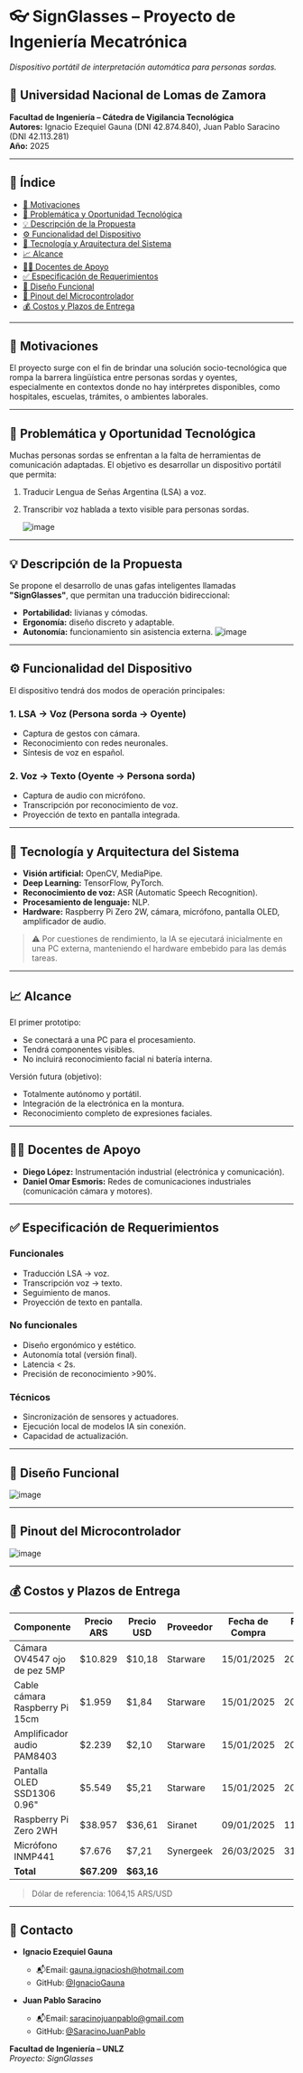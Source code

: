 # 👓 SignGlasses – Proyecto de Ingeniería Mecatrónica

_Dispositivo portátil de interpretación automática para personas sordas._

## 🏫 Universidad Nacional de Lomas de Zamora  
**Facultad de Ingeniería – Cátedra de Vigilancia Tecnológica**  
**Autores:** Ignacio Ezequiel Gauna (DNI 42.874.840), Juan Pablo Saracino (DNI 42.113.281)  
**Año:** 2025

---

## 📌 Índice

- [🎯 Motivaciones](#-motivaciones)
- [🧩 Problemática y Oportunidad Tecnológica](#-problemática-y-oportunidad-tecnológica)
- [💡 Descripción de la Propuesta](#-descripción-de-la-propuesta)
- [⚙️ Funcionalidad del Dispositivo](#-funcionalidad-del-dispositivo)
- [🧠 Tecnología y Arquitectura del Sistema](#-tecnología-y-arquitectura-del-sistema)
- [📈 Alcance](#-alcance)
- [👨‍🏫 Docentes de Apoyo](#-docentes-de-apoyo)
- [✅ Especificación de Requerimientos](#-especificación-de-requerimientos)
- [🔌 Diseño Funcional](#-diseño-funcional)
- [📍 Pinout del Microcontrolador](#-pinout-del-microcontrolador)
- [💰 Costos y Plazos de Entrega](#-costos-y-plazos-de-entrega)

---

## 🎯 Motivaciones

El proyecto surge con el fin de brindar una solución socio-tecnológica que rompa la barrera lingüística entre personas sordas y oyentes, especialmente en contextos donde no hay intérpretes disponibles, como hospitales, escuelas, trámites, o ambientes laborales. 

---

## 🧩 Problemática y Oportunidad Tecnológica

Muchas personas sordas se enfrentan a la falta de herramientas de comunicación adaptadas. El objetivo es desarrollar un dispositivo portátil que permita:

1. Traducir Lengua de Señas Argentina (LSA) a voz.
2. Transcribir voz hablada a texto visible para personas sordas.

   ![image](https://github.com/user-attachments/assets/9898e130-32c2-41b1-828b-ab4058537c97)


---

## 💡 Descripción de la Propuesta

Se propone el desarrollo de unas gafas inteligentes llamadas **"SignGlasses"**, que permitan una traducción bidireccional:

- **Portabilidad:** livianas y cómodas.
- **Ergonomía:** diseño discreto y adaptable.
- **Autonomía:** funcionamiento sin asistencia externa.
![image](https://github.com/user-attachments/assets/cc5addf6-0cd0-4d01-8684-e408f129bc58)

---

## ⚙️ Funcionalidad del Dispositivo

El dispositivo tendrá dos modos de operación principales:

### 1. LSA → Voz (Persona sorda → Oyente)
- Captura de gestos con cámara.
- Reconocimiento con redes neuronales.
- Síntesis de voz en español.

### 2. Voz → Texto (Oyente → Persona sorda)
- Captura de audio con micrófono.
- Transcripción por reconocimiento de voz.
- Proyección de texto en pantalla integrada.

---

## 🧠 Tecnología y Arquitectura del Sistema

- **Visión artificial:** OpenCV, MediaPipe.
- **Deep Learning:** TensorFlow, PyTorch.
- **Reconocimiento de voz:** ASR (Automatic Speech Recognition).
- **Procesamiento de lenguaje:** NLP.
- **Hardware:** Raspberry Pi Zero 2W, cámara, micrófono, pantalla OLED, amplificador de audio.

> ⚠️ Por cuestiones de rendimiento, la IA se ejecutará inicialmente en una PC externa, manteniendo el hardware embebido para las demás tareas.

---

## 📈 Alcance

El primer prototipo:

- Se conectará a una PC para el procesamiento.
- Tendrá componentes visibles.
- No incluirá reconocimiento facial ni batería interna.

Versión futura (objetivo):

- Totalmente autónomo y portátil.
- Integración de la electrónica en la montura.
- Reconocimiento completo de expresiones faciales.

---

## 👨‍🏫 Docentes de Apoyo

- **Diego López:** Instrumentación industrial (electrónica y comunicación).
- **Daniel Omar Esmoris:** Redes de comunicaciones industriales (comunicación cámara y motores).

---

## ✅ Especificación de Requerimientos

### Funcionales

- Traducción LSA → voz.
- Transcripción voz → texto.
- Seguimiento de manos.
- Proyección de texto en pantalla.

### No funcionales

- Diseño ergonómico y estético.
- Autonomía total (versión final).
- Latencia < 2s.
- Precisión de reconocimiento >90%.

### Técnicos

- Sincronización de sensores y actuadores.
- Ejecución local de modelos IA sin conexión.
- Capacidad de actualización.

---

## 🔌 Diseño Funcional

![image](https://github.com/user-attachments/assets/ef6916fb-c80a-49b1-bee0-212ee2517911)


---

## 📍 Pinout del Microcontrolador

![image](https://github.com/user-attachments/assets/02bc291e-e018-4a9b-af88-3c8914a4b226)


---

## 💰 Costos y Plazos de Entrega

| Componente                         | Precio ARS | Precio USD | Proveedor            | Fecha de Compra | Fecha de Entrega |
|-----------------------------------|------------|------------|----------------------|------------------|------------------|
| Cámara OV4547 ojo de pez 5MP      | $10.829    | $10,18     | Starware             | 15/01/2025       | 20/01/2025       |
| Cable cámara Raspberry Pi 15cm    | $1.959     | $1,84      | Starware             | 15/01/2025       | 20/01/2025       |
| Amplificador audio PAM8403        | $2.239     | $2,10      | Starware             | 15/01/2025       | 20/01/2025       |
| Pantalla OLED SSD1306 0.96"       | $5.549     | $5,21      | Starware             | 15/01/2025       | 20/01/2025       |
| Raspberry Pi Zero 2WH             | $38.957    | $36,61     | Siranet              | 09/01/2025       | 11/01/2025       |
| Micrófono INMP441                 | $7.676     | $7,21      | Synergeek            | 26/03/2025       | 31/03/2025       |
| **Total**                         | **$67.209**| **$63,16** |                      |                  |                  |

> Dólar de referencia: 1064,15 ARS/USD

---
## 🤝 Contacto

- **Ignacio Ezequiel Gauna**  
  - 📬Email: gauna.ignaciosh@hotmail.com  
  - GitHub: [@IgnacioGauna](https://github.com/StylHard)

- **Juan Pablo Saracino**  
  - 📬Email: saracinojuanpablo@gmail.com  
  - GitHub: [@SaracinoJuanPablo](https://github.com/JuanPa2023)

**Facultad de Ingeniería – UNLZ**  
_Proyecto: SignGlasses_


